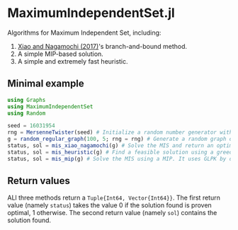 # MaximumIndependentSet.jl
Algorithms for Maximum Independent Set, including:
1. [Xiao and Nagamochi (2017)](https://doi.org/10.1016/j.ic.2017.06.001)'s branch-and-bound method.
2. A simple MIP-based solution.
3. A simple and extremely fast heuristic.

## Minimal example
```julia
using Graphs
using MaximumIndependentSet
using Random

seed = 16031954
rng = MersenneTwister(seed) # Initialize a random number generator with the given seed
g = random_regular_graph(100, 5; rng = rng) # Generate a random graph of 100 nodes and degree 5 for each node
status, sol = mis_xiao_nagamochi(g) # Solve the MIS and return an optimal solution
status, sol = mis_heuristic(g) # Find a feasible solution using a greedy heuristic
status, sol = mis_mip(g) # Solve the MIS using a MIP. It uses GLPK by default, but other solvers can be passed through the keyword argument `optimizer`. A time limit can be passed through the keyword argument `time_limit`
```

## Return values
ALl three methods return a `Tuple{Int64, Vector{Int64}}`. The first return value (namely `status`) takes the value 0 if the solution found is proven optimal, 1 otherwise. The second return value (namely `sol`) contains the solution found. 